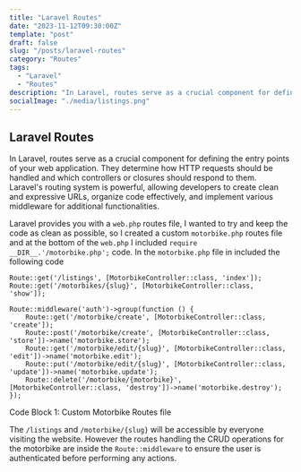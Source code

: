 ```yaml
---
title: "Laravel Routes"
date: "2023-11-12T09:30:00Z"
template: "post"
draft: false
slug: "/posts/laravel-routes"
category: "Routes"
tags:
  - "Laravel"
  - "Routes"
description: "In Laravel, routes serve as a crucial component for defining the entry points of your web application. They determine how HTTP requests should be handled and which controllers or closures should respond to them"
socialImage: "./media/listings.png"
---
```


## Laravel Routes

In Laravel, routes serve as a crucial component for defining the entry points of your web application. They determine how HTTP requests should be handled and which controllers or closures should respond to them. Laravel's routing system is powerful, allowing developers to create clean and expressive URLs, organize code effectively, and implement various middleware for additional functionalities.

Laravel provides you with a `web.php` routes file, I wanted to try and keep the code as clean as possible, so I created a custom `motorbike.php` routes file and at the bottom of the `web.php` I included `require __DIR__.'/motorbike.php';` code.
In the `motorbike.php` file in included the following code

```
Route::get('/listings', [MotorbikeController::class, 'index']);
Route::get('/motorbikes/{slug}', [MotorbikeController::class, 'show']);

Route::middleware('auth')->group(function () {
    Route::get('/motorbike/create', [MotorbikeController::class, 'create']);
    Route::post('/motorbike/create', [MotorbikeController::class, 'store'])->name('motorbike.store');
    Route::get('/motorbike/edit/{slug}', [MotorbikeController::class, 'edit'])->name('motorbike.edit');
    Route::put('/motorbike/edit/{slug}', [MotorbikeController::class, 'update'])->name('motorbike.update');
    Route::delete('/motorbike/{motorbike}', [MotorbikeController::class, 'destroy'])->name('motorbike.destroy');
});
```
Code Block 1: Custom Motorbike Routes file


The `/listings` and `/motorbike/{slug}` will be accessible by everyone visiting the website.
However the routes handling the CRUD operations for the motorbike are inside the `Route::middleware`  to ensure the user is authenticated before performing any actions.
